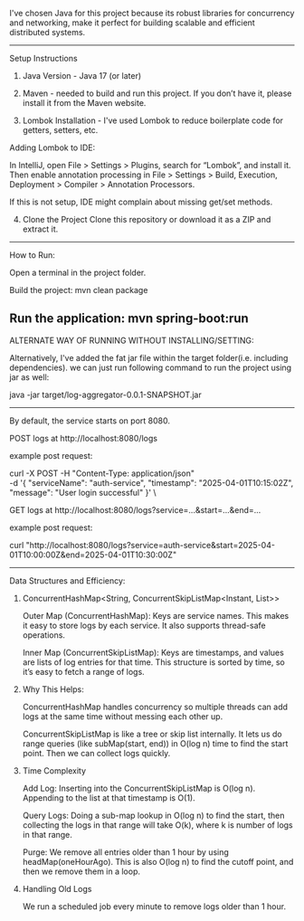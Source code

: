 I've chosen Java for this project because its robust libraries for concurrency and networking, 
make it perfect for building scalable and efficient distributed systems.

-------------------------------------------
Setup Instructions
1. Java Version -  Java 17 (or later)

2. Maven - needed to build and run this project. If you don’t have it, please install it from the Maven website.

3. Lombok Installation - I've used Lombok to reduce boilerplate code for getters, setters, etc.

Adding Lombok to IDE:

In IntelliJ, open File > Settings > Plugins, search for “Lombok”, and install it. Then enable annotation processing in File > Settings > Build, Execution, Deployment > Compiler > Annotation Processors.

If this is not setup, IDE might complain about missing get/set methods.

4. Clone the Project
   Clone this repository or download it as a ZIP and extract it.
--------------------------------------------------
How to Run:

Open a terminal in the project folder.

Build the project:
mvn clean package

Run the application:
mvn spring-boot:run
----------------------------------------------------
ALTERNATE WAY OF RUNNING WITHOUT INSTALLING/SETTING:

Alternatively, I've added the fat jar file within the target folder(i.e. including dependencies).
we can just run following command to run the project using jar as well:

   java -jar target/log-aggregator-0.0.1-SNAPSHOT.jar

---------------------------------------------------
By default, the service starts on port 8080.

POST logs at http://localhost:8080/logs

example post request:

curl -X POST -H "Content-Type: application/json" \
-d '{
"serviceName": "auth-service",
"timestamp": "2025-04-01T10:15:02Z",
"message": "User login successful"
}' \

GET logs at http://localhost:8080/logs?service=...&start=...&end=...

example post request:

curl "http://localhost:8080/logs?service=auth-service&start=2025-04-01T10:00:00Z&end=2025-04-01T10:30:00Z"

------------------------------------------------

Data Structures and Efficiency:

1. ConcurrentHashMap<String, ConcurrentSkipListMap<Instant, List<LogEntry>>>

    Outer Map (ConcurrentHashMap): Keys are service names. This makes it easy to store logs by each service. It also supports thread-safe operations.

    Inner Map (ConcurrentSkipListMap): Keys are timestamps, and values are lists of log entries for that time. This structure is sorted by time, so it’s easy to fetch a range of logs.

2. Why This Helps:

    ConcurrentHashMap handles concurrency so multiple threads can add logs at the same time without messing each other up.
    
    ConcurrentSkipListMap is like a tree or skip list internally. It lets us do range queries (like subMap(start, end)) in O(log n) time to find the start point. Then we can collect logs quickly.

3. Time Complexity

    Add Log: Inserting into the ConcurrentSkipListMap is O(log n). Appending to the list at that timestamp is O(1).
    
    Query Logs: Doing a sub-map lookup in O(log n) to find the start, then collecting the logs in that range will take O(k), where k is number of logs in that range.
    
    Purge: We remove all entries older than 1 hour by using headMap(oneHourAgo). This is also O(log n) to find the cutoff point, and then we remove them in a loop.

4. Handling Old Logs
   
   We run a scheduled job every minute to remove logs older than 1 hour.
